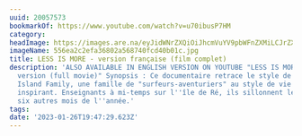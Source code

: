 ```yaml
---
uuid: 20057573
bookmarkOf: https://www.youtube.com/watch?v=u70ibusP7HM
category:
headImage: https://images.are.na/eyJidWNrZXQiOiJhcmVuYV9pbWFnZXMiLCJrZXkiOiIyMDA1NzU3My9vcmlnaW5hbF81NTZlYTJjMmVmYTM2ODAyYTU2ODc0MGZjZDQwYjAxYy5qcGciLCJlZGl0cyI6eyJyZXNpemUiOnsid2lkdGgiOjEyMDAsImhlaWdodCI6MTIwMCwiZml0IjoiaW5zaWRlIiwid2l0aG91dEVubGFyZ2VtZW50Ijp0cnVlfSwid2VicCI6eyJxdWFsaXR5Ijo5MH0sImpwZWciOnsicXVhbGl0eSI6OTB9LCJyb3RhdGUiOm51bGx9fQ==?bc=0
imageName: 556ea2c2efa36802a568740fcd40b01c.jpg
title: LESS IS MORE - version française (film complet)
description: 'ALSO AVAILABLE IN ENGLISH VERSION ON YOUTUBE "LESS IS MORE - english
  version (full movie)" Synopsis : Ce documentaire retrace le style de vie de la Surf
  Island Family, une famille de "surfeurs-aventuriers" au style de vie atypique, intrigant,
  inspirant. Enseignants à mi-temps sur l''île de Ré, ils sillonnent le globe les
  six autres mois de l''année.'
tags:
date: '2023-01-26T19:47:29.623Z'
---
```

